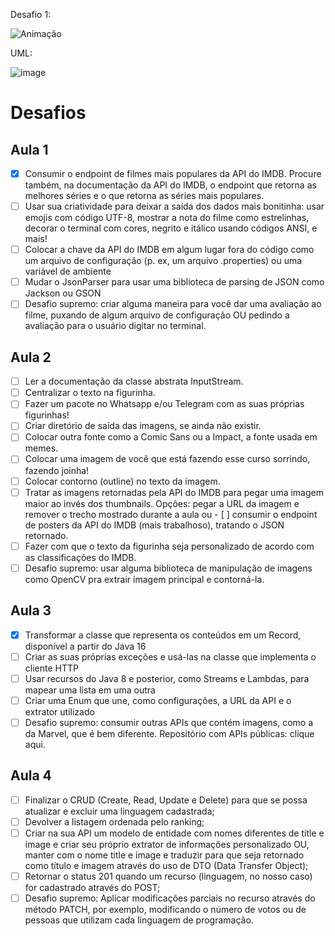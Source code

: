 Desafio 1:

![Animação](https://user-images.githubusercontent.com/26041581/179647738-3130d870-facc-45a5-a81e-dd9a700b0d13.gif)

UML:

![image](https://user-images.githubusercontent.com/26041581/180108101-469c0715-c2fc-4f60-b042-4cdff3a6b622.png)


# Desafios

## Aula 1
- [X] Consumir o endpoint de filmes mais populares da API do IMDB. Procure também, na documentação da API do IMDB, o endpoint que retorna as melhores séries e o que retorna as séries mais populares.
- [ ] Usar sua criatividade para deixar a saída dos dados mais bonitinha: usar emojis com código UTF-8, mostrar a nota do filme como estrelinhas, decorar o terminal com cores, negrito e itálico usando códigos ANSI, e mais!
- [ ] Colocar a chave da API do IMDB em algum lugar fora do código como um arquivo de configuração (p. ex, um arquivo .properties) ou uma variável de ambiente
- [ ] Mudar o JsonParser para usar uma biblioteca de parsing de JSON como Jackson ou GSON
- [ ] Desafio supremo: criar alguma maneira para você dar uma avaliação ao filme, puxando de algum arquivo de configuração OU pedindo a avaliação para o usuário digitar no terminal.

## Aula 2

- [ ] Ler a documentação da classe abstrata InputStream.
- [ ] Centralizar o texto na figurinha.
- [ ] Fazer um pacote no Whatsapp e/ou Telegram com as suas próprias figurinhas!
- [ ] Criar diretório de saída das imagens, se ainda não existir.
- [ ] Colocar outra fonte como a Comic Sans ou a Impact, a fonte usada em memes.
- [ ] Colocar uma imagem de você que está fazendo esse curso sorrindo, fazendo joinha!
- [ ] Colocar contorno (outline) no texto da imagem.
- [ ] Tratar as imagens retornadas pela API do IMDB para pegar uma imagem maior ao invés dos thumbnails. Opções: pegar a URL da imagem e remover o trecho mostrado durante a aula ou - [ ] consumir o endpoint de posters da API do IMDB (mais trabalhoso), tratando o JSON retornado.
- [ ] Fazer com que o texto da figurinha seja personalizado de acordo com as classificações do IMDB.
- [ ] Desafio supremo: usar alguma biblioteca de manipulação de imagens como OpenCV pra extrair imagem principal e contorná-la.

## Aula 3

- [X] Transformar a classe que representa os conteúdos em um Record, disponível a partir do Java 16
- [ ] Criar as suas próprias exceções e usá-las na classe que implementa o cliente HTTP
- [ ] Usar recursos do Java 8 e posterior, como Streams e Lambdas, para mapear uma lista em uma outra
- [ ] Criar uma Enum que une, como configurações, a URL da API e o extrator utilizado
- [ ] Desafio supremo: consumir outras APIs que contém imagens, como a da Marvel, que é bem diferente. Repositório com APIs públicas: clique aqui.

## Aula 4

- [ ] Finalizar o CRUD (Create, Read, Update e Delete) para que se possa atualizar e excluir uma linguagem cadastrada;
- [ ] Devolver a listagem ordenada pelo ranking;
- [ ] Criar na sua API um modelo de entidade com nomes diferentes de title e image e criar seu próprio extrator de informações personalizado OU, manter com o nome title e image e traduzir para que seja retornado como título e imagem através do uso de DTO (Data Transfer Object);
- [ ] Retornar o status 201 quando um recurso (linguagem, no nosso caso) for cadastrado através do POST;
- [ ] Desafio supremo: Aplicar modificações parciais no recurso através do método PATCH, por exemplo, modificando o número de votos ou de pessoas que utilizam cada linguagem de programação.
